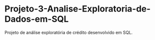 # Projeto-3-Analise-Exploratoria-de-Dados-em-SQL
Projeto de análise exploratória de crédito desenvolvido em SQL.
